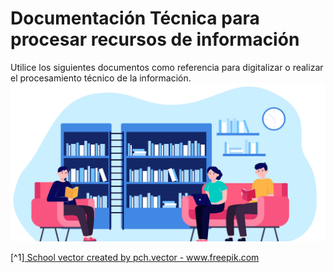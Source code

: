 # Documentación Técnica para procesar recursos de información
Utilice los siguientes documentos como referencia para digitalizar o realizar el procesamiento técnico de la información.
![](./Fotos/6607.jpg)  


[^1]<a href='https://www.freepik.com/vectors/school'> School vector created by pch.vector - www.freepik.com</a>
